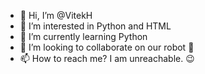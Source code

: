 - 👋 Hi, I’m @VitekH
- 👀 I’m interested in Python and HTML
- 🌱 I’m currently learning Python
- 💞️ I’m looking to collaborate on our robot 🤖
- 📫 How to reach me? I am unreachable. 😉

<!---
VitekH/VitekH is a ✨ special ✨ repository because its `README.md` (this file) appears on your GitHub profile.
You can click the Preview link to take a look at your changes.
--->
